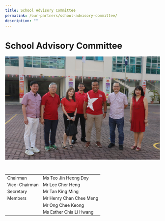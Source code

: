 ```yaml
---
title: School Advisory Committee
permalink: /our-partners/school-advisory-committee/
description: ""
---
```

# **School Advisory Committee**



![](/images/Info%20Pic/Advisor.jpg)

<br>


|  |  | 
| -------- | -------- | 
| Chairman   | Ms Teo Jin Heong Doy    |
|Vice-Chairman| Mr Lee Cher Heng |
|Secretary| Mr Tan King Ming|
|Members| Mr Henry Chan Chee Meng|
| | Mr Ong Chee Keong|
|| Ms Esther Chia Li Hwang|